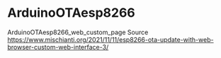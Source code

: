 # ArduinoOTAesp8266
ArduinoOTAesp8266_web_custom_page
Source https://www.mischianti.org/2021/11/11/esp8266-ota-update-with-web-browser-custom-web-interface-3/

